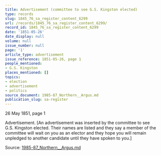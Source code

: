 ```yaml
---
title: Advertisement (committee to see G.S. Kingston elected)
type: records
slug: 1845_76_sa_register_content_6299
url: /records/1845_76_sa_register_content_6299/
record_id: 1845_76_sa_register_content_6299
date: '1851-05-26'
date_display: null
volume: null
issue_number: null
page: '1'
article_type: advertisement
issue_reference: 1851-05-26, page 1
people_mentioned:
- G.S. Kingston
places_mentioned: []
topics:
- election
- advertisement
- politics
source_document: 1985-87_Northern__Argus.md
publication_slug: sa-register
---
```


26 May 1851, page 1

Advertisement.  [An advertisement was inserted by the committee to see G.S. Kingston elected.  Their names are listed and they say a member of the committee will wait on you as an elector and they hope you will remain unpledged to another candidate until they have spoken to you.]

Source: [1985-87_Northern__Argus.md](/downloads/markdown/1985-87_Northern__Argus.md)
